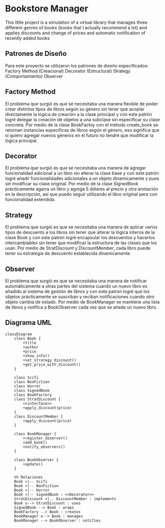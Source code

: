 # Bookstore Manager

This little project is a simulation of a virtual library that manages three different genres of books (books that I actually recommend a lot) and applies discounts and change of prices and automatic notification of recently added books

## Patrones de Diseño

Para este proyecto se utilizaron los patrones de diseño especificados:
    Factory Method (Creacional)
    Decorator (Estructural)
    Strategy (Comportamiento)
    Observer

## Factory Method
El problema que surgió es que se necesitaba una manera flexible de poder crear distintos tipos de libros según su género sin tener que acoplar directamente la lógica de creación a la clase principal y con este patrón logré delegar la creación de objetos a una subclase sin especificar su clase concreta. Por medio de la clase BookFactoy con el método create_book se retornan instancias especificas de libros según el género, eso significa que si quiero agregar nuevos géneros en el futuro no tendré que modificar la lógica principal.

## Decorator
El problema que surgió es que se necesitaba una manera de agregar funcionalidad adicional a un libro sin alterar la clase base y con este patrón logré añadir funcionalidades adicionales a un objeto dinamicamente y pues sin modificar su clase original. Por medio de la clase SignedBook prácticamente agarra un libro y agrega 5 dólares al precio y otra anotación en la descripción, así que puedo seguir utilizando el libro original pero con funcionalidad extendida.

## Strategy
El problema que surgió es que se necesitaba una manera de aplicar varios tipos de descuento a los libros sin tener que alterar la lógica interna de la clase Book y con este patrón logré encapsular los descuentos y hacerlos intercambiables sin tener que modificar la estructura de las clases que los usan. Por medio de StratDiscount y DiscountMember, cada libro puede tener su estrategia de descuento establecida dinamicamente.

## Observer
El problema que surgió es que se necesitaba una manera de notificar automáticamente a otras partes del sistema cuando un nuevo libro es añadido al sistema de gestión de libros y con este patrón logré que los objetos prácticamente se suscriban y reciban notificaciones cuando otro objeto cambia de estado. Por medio de BookManager se mantiene una lista de libros y notifica a BookObserver cada vez que se añade un nuevo libro.


## Diagrama UML
```mermaid
classDiagram
    class Book {
        +title
        +author
        +price
        +show_info()
        +set_strategy_discount()
        +get_price_with_discount()
    }

    class Scifi
    class NonFiction
    class Horror
    class SignedBook
    class BookFactory
    class StratDiscount {
        <<interface>>
        +apply_discount(price)
    }
    class DiscountMember {
        +apply_discount(price)
    }

    class BookManager {
        +register_observer()
        +add_book()
        +notify_observers()
    }

    class BookObserver {
        +update()
    }

    %% Relaciones
    Book <|-- Scifi
    Book <|-- NonFiction
    Book <|-- Horror
    Book <|-- SignedBook : <<Decorator>>
    StratDiscount <|.. DiscountMember : implements
    Book o--> StratDiscount : uses
    SignedBook --> Book : wraps
    BookFactory ..> Book : creates
    BookManager o--> Book : manages
    BookManager --> BookObserver : notifies